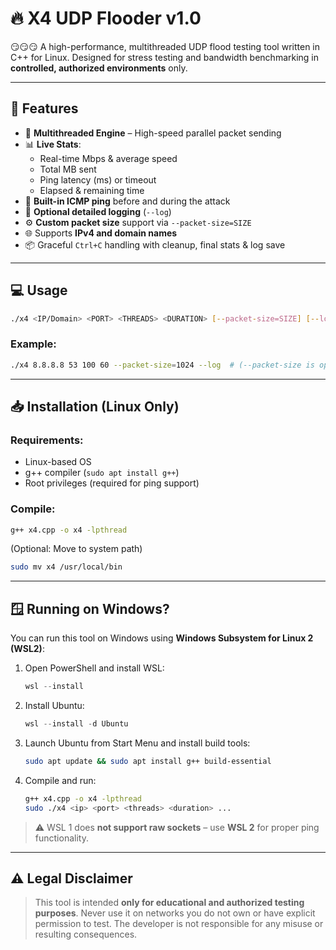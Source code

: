 # 🔥 X4 UDP Flooder v1.0

😏😏😏 A high-performance, multithreaded UDP flood testing tool written in C++ for Linux. Designed for stress testing and bandwidth benchmarking in **controlled, authorized environments** only.

---

## 🚀 Features

- 🧵 **Multithreaded Engine** – High-speed parallel packet sending
- 📊 **Live Stats**:
  - Real-time Mbps & average speed
  - Total MB sent
  - Ping latency (ms) or timeout
  - Elapsed & remaining time
- 🧠 **Built-in ICMP ping** before and during the attack
- 📄 **Optional detailed logging** (`--log`)
- ⚙️ **Custom packet size** support via `--packet-size=SIZE`
- 🌐 Supports **IPv4 and domain names**
- 📦 Graceful `Ctrl+C` handling with cleanup, final stats & log save

---

## 💻 Usage

```bash
./x4 <IP/Domain> <PORT> <THREADS> <DURATION> [--packet-size=SIZE] [--log]
```

### Example:
```bash
./x4 8.8.8.8 53 100 60 --packet-size=1024 --log  # (--packet-size is optional; defaults to 1024 if not specified)
```

---

## 📥 Installation (Linux Only)

### Requirements:
- Linux-based OS
- g++ compiler (`sudo apt install g++`)
- Root privileges (required for ping support)

### Compile:

```bash
g++ x4.cpp -o x4 -lpthread
```

(Optional: Move to system path)

```bash
sudo mv x4 /usr/local/bin
```

---

## 🪟 Running on Windows?

You can run this tool on Windows using **Windows Subsystem for Linux 2 (WSL2)**:

1. Open PowerShell and install WSL:
   ```powershell
   wsl --install
   ```

2. Install Ubuntu:
   ```powershell
   wsl --install -d Ubuntu
   ```

3. Launch Ubuntu from Start Menu and install build tools:
   ```bash
   sudo apt update && sudo apt install g++ build-essential
   ```

4. Compile and run:
   ```bash
   g++ x4.cpp -o x4 -lpthread
   sudo ./x4 <ip> <port> <threads> <duration> ...
   ```

> ⚠️ WSL 1 does **not support raw sockets** – use **WSL 2** for proper ping functionality.

---

## ⚠️ Legal Disclaimer

> This tool is intended **only for educational and authorized testing purposes**. Never use it on networks you do not own or have explicit permission to test. The developer is not responsible for any misuse or resulting consequences.
